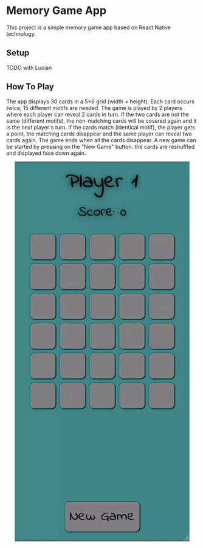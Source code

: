 # Memory Game App
This project is a simple memory game app based on React Native technology.
## Setup
TODO with Lucian
## How To Play
The app displays 30 cards in a 5×6 grid (width × height). Each card occurs twice; 15 different motifs are needed. The game is played by 2 players where each player can reveal 2 cards in turn. If the two cards are not the same (different motifs), the non-matching cards will be covered again and it is the next player's turn. If the cards match (identical motif), the player gets a point, the matching cards disappear and the same player can reveal two cards again. The game ends when all the cards disappear. A new game can be started by pressing on the "New Game" button. the cards are reshuffled and displayed face down again.
<p align="center"><img src="./tutorial_resources/memory_game_play.gif" /></p>
